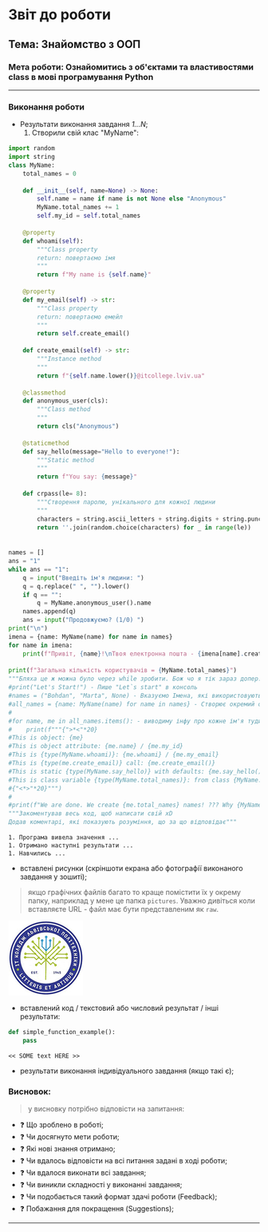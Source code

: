 # Звіт до роботи
## Тема: Знайомство з ООП
### Мета роботи: Ознайомитись з об'єктами та властивостями class в мові програмування Python
---
### Виконання роботи
- Результати виконання завдання *1...N*;
    1. Створили свій клас "MyName":
```python
import random
import string
class MyName:
    total_names = 0 

    def __init__(self, name=None) -> None:
        self.name = name if name is not None else "Anonymous"  
        MyName.total_names += 1  
        self.my_id = self.total_names

    @property
    def whoami(self):
        """Class property
        return: повертаємо імя 
        """
        return f"My name is {self.name}"

    @property
    def my_email(self) -> str:
        """Class property
        return: повертаємо емейл
        """
        return self.create_email()

    def create_email(self) -> str:
        """Instance method
        """
        return f"{self.name.lower()}@itcollege.lviv.ua"

    @classmethod
    def anonymous_user(cls):
        """Class method
        """
        return cls("Anonymous")  

    @staticmethod
    def say_hello(message="Hello to everyone!"):
        """Static method
        """
        return f"You say: {message}"
    
    def crpass(le= 8):
        """Створення паролю, унікального для кожної людини
        """
        characters = string.ascii_letters + string.digits + string.punctuation #бібліотека string дає можливість вибрати рандомний символ
        return ''.join(random.choice(characters) for _ in range(le))


names = []
ans = "1"
while ans == "1":
    q = input("Введіть ім'я людини: ")
    q = q.replace(" ", "").lower()
    if q == "":
        q = MyName.anonymous_user().name 
    names.append(q)
    ans = input("Продовжуємо? (1/0) ")
print("\n")
imena = {name: MyName(name) for name in names}
for name in imena:
    print(f"Привіт, {name}!\nТвоя електронна пошта - {imena[name].create_email()}.\nТвій унікальний пароль - {MyName.crpass()}!\n")

print(f"Загальна кількість користувачів = {MyName.total_names}")
"""Бляха це ж можна було через while зробити. Бож чо я тік зараз допер.............. Нічого, так тоже норм"""
#print("Let's Start!") - Пише "Let`s start" в консоль
#names = ("Bohdan", "Marta", None) - Вказуємо Імена, які використовуються в класі
#all_names = {name: MyName(name) for name in names} - Створює окремий об'єкт для кожного імені
#
#for name, me in all_names.items(): - виводиму інфу про кожне ім'я тудимс-сюдимс
#    print(f"""{">*<"*20} 
#This is object: {me}  
#This is object attribute: {me.name} / {me.my_id} 
#This is {type(MyName.whoami)}: {me.whoami} / {me.my_email} 
#This is {type(me.create_email)} call: {me.create_email()} 
#This is static {type(MyName.say_hello)} with defaults: {me.say_hello()} 
#This is class variable {type(MyName.total_names)}: from class {MyName.total_names} / from object {me.total_names} 
#{"<*>"*20}""") 
#
#print(f"We are done. We create {me.total_names} names! ??? Why {MyName.total_names}?") - Виводить імена всі, які створили
"""Закоментував весь код, щоб написати свій xD
Додав коментарі, які показують розуміння, що за що відповідає"""
```
    1. Програма вивела значення ... 
    1. Отримано наступні результати ...
    1. Навчились ...
- вставлені рисунки (скріншоти екрана або фотографії виконаного завдання у зошиті);
> якщо графічних файлів багато то краще помістити їх у окрему папку, наприклад у мене це папка `pictures`. Уважно дивіться коли вставляєте URL - файл має бути представленим як `raw`. 

![alt text](https://github.com/BobasB/it_college/raw/main/reports/pictures/logo-lit.jpg "ІТ Коледж")

- вставлений код / текстовий або числовий результат / інші результати:
```python
def simple_function_example():
    pass
```
```text
<< SOME text HERE >>
```

- результати виконання індивідуального завдання (якщо такі є);

### Висновок: 
> у висновку потрібно відповісти на запитання:
- :question: Що зроблено в роботі;
- :question: Чи досягнуто мети роботи;
- :question: Які нові знання отримано;
- :question: Чи вдалось відповісти на всі питання задані в ході роботи;
- :question: Чи вдалося виконати всі завдання;
- :question: Чи виникли складності у виконанні завдання;
- :question: Чи подобається такий формат здачі роботи (Feedback);
- :question: Побажання для покращення (Suggestions);
---